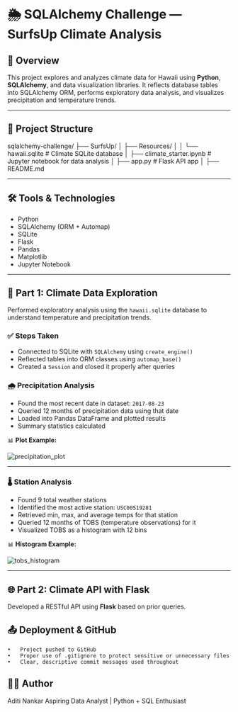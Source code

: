 # 🌦️ SQLAlchemy Challenge — SurfsUp Climate Analysis

## 📘 Overview
This project explores and analyzes climate data for Hawaii using **Python**, **SQLAlchemy**, and data visualization libraries. It reflects database tables into SQLAlchemy ORM, performs exploratory data analysis, and visualizes precipitation and temperature trends.

---

## 📁 Project Structure
sqlalchemy-challenge/
├── SurfsUp/
│   ├── Resources/
│   │   └── hawaii.sqlite          # Climate SQLite database
│   ├── climate_starter.ipynb      # Jupyter notebook for data analysis
│   ├── app.py                     # Flask API app
│   ├── README.md

---

## 🛠️ Tools & Technologies

- Python  
- SQLAlchemy (ORM + Automap)  
- SQLite  
- Flask  
- Pandas  
- Matplotlib  
- Jupyter Notebook  

---

## 🧪 Part 1: Climate Data Exploration

Performed exploratory analysis using the `hawaii.sqlite` database to understand temperature and precipitation trends.

### ✅ Steps Taken

- Connected to SQLite with `SQLAlchemy` using `create_engine()`
- Reflected tables into ORM classes using `automap_base()`
- Created a `Session` and closed it properly after queries

### 🌧️ Precipitation Analysis

- Found the most recent date in dataset: `2017-08-23`
- Queried 12 months of precipitation data using that date
- Loaded into Pandas DataFrame and plotted results
- Summary statistics calculated

📊 **Plot Example:**

![precipitation_plot](Resources/precipitation_plot.png)

---

### 🌡️ Station Analysis

- Found 9 total weather stations
- Identified the most active station: `USC00519281`
- Retrieved min, max, and average temps for that station
- Queried 12 months of TOBS (temperature observations) for it
- Visualized TOBS as a histogram with 12 bins

📊 **Histogram Example:**

![tobs_histogram](Resources/tobs_histogram.png)

---

## 🌐 Part 2: Climate API with Flask

Developed a RESTful API using **Flask** based on prior queries.


## 📤 Deployment & GitHub
	•	Project pushed to GitHub
	•	Proper use of .gitignore to protect sensitive or unnecessary files
	•	Clear, descriptive commit messages used throughout

## 👩‍💻 Author

Aditi Nankar
Aspiring Data Analyst | Python + SQL Enthusiast
